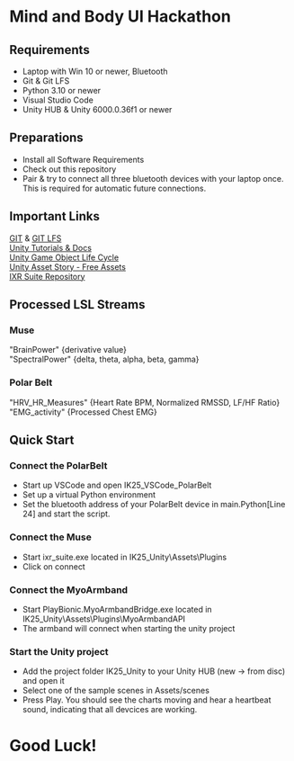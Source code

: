 # Mind and Body UI Hackathon

## Requirements
* Laptop with Win 10 or newer, Bluetooth
* Git & Git LFS
* Python 3.10 or newer
* Visual Studio Code
* Unity HUB & Unity 6000.0.36f1 or newer

## Preparations
* Install all Software Requirements
* Check out this repository
* Pair & try to connect all three bluetooth devices with your laptop once. This is required for automatic future connections.

## Important Links

[GIT](https://git-scm.com) & [GIT LFS](https://git-lfs.com) \
[Unity Tutorials & Docs](https://learn.unity.com/tutorial/start-learning-unity) \
[Unity Game Object Life Cycle](https://docs.unity3d.com/6000.0/Documentation/Manual/execution-order.html) \
[Unity Asset Story - Free Assets](https://assetstore.unity.com/?free=true&orderBy=1) \
[IXR Suite Repository](https://github.com/Zanderlabs/IXR-Suite)

## Processed LSL Streams

### Muse
"BrainPower" {derivative value} \
"SpectralPower" {delta, theta, alpha, beta, gamma}

### Polar Belt
"HRV_HR_Measures" {Heart Rate BPM, Normalized RMSSD, LF/HF Ratio} \
"EMG_activity" {Processed Chest EMG}

## Quick Start

### Connect the PolarBelt
* Start up VSCode and open IK25_VSCode_PolarBelt
* Set up a virtual Python environment
* Set the bluetooth address of your PolarBelt device in main.Python[Line 24] and start the script.

### Connect the Muse
* Start ixr_suite.exe located in IK25_Unity\Assets\Plugins
* Click on connect

### Connect the MyoArmband
* Start PlayBionic.MyoArmbandBridge.exe located in IK25_Unity\Assets\Plugins\MyoArmbandAPI
* The armband will connect when starting the unity project

### Start the Unity project
* Add the project folder IK25_Unity to your Unity HUB (new -> from disc) and open it
* Select one of the sample scenes in Assets/scenes
* Press Play. You should see the charts moving and hear a heartbeat sound, indicating that all devcices are working.

# Good Luck!
